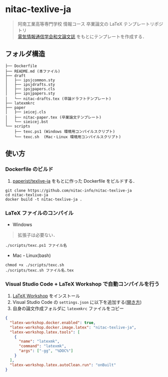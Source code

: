 # nitac-texlive-ja

> 阿南工業高等専門学校 情報コース 卒業論文の LaTeX テンプレートリポジトリ <br> [電気情報通信学会和文論文誌](https://www.ieice.org/jpn/shiori/cs_2.html) をもとにテンプレートを作成する．

## フォルダ構造

```
├── Dockerfile
├── README.md (本ファイル)
├── draft
│   ├── ipsjcommon.sty
│   ├── ipsjdrafts.sty
│   ├── ipsjpapers.cls
│   ├── ipsjpapers.sty
│   └── nitac-drafts.tex (卒論ドラフトテンプレート)
├── latexmkrc
├── paper
│   ├── ieicej.cls
│   ├── nitac-paper.tex (卒業論文テンプレート)
│   └── sieicej.bst
└── scripts
    ├── texc.ps1 (Windows 環境用コンパイルスクリプト)
    └── texc.sh  (Mac・Linux 環境用コンパイルスクリプト)
```

## 使い方

### Dockerfile のビルド

1. [paperist/texlive-ja](https://hub.docker.com/r/paperist/texlive-ja/) をもとに作った Dockerfile をビルドする．

```
git clone https://github.com/nitac-info/nitac-texlive-ja
cd nitac-texlive-ja
docker build -t nitac-texlive-ja .
```

### LaTeX ファイルのコンパイル

- Windows

> 拡張子は必要ない．

```
./scripts/texc.ps1 ファイル名
```

- Mac・Linux(bash)

```
chmod +x ./scripts/texc.sh
./scripts/texc.sh ファイル名.tex
```

### Visual Studio Code + LaTeX Workshop で自動コンパイルを行う

1. [LaTeX Workshop](https://marketplace.visualstudio.com/items?itemName=James-Yu.latex-workshop) をインストール
2. Visual Studio Code の `settings.json` に以下を追加する([開き方](https://code.visualstudio.com/docs/getstarted/settings))
3. 自身の論文作成フォルダに `latexmkrc` ファイルをコピー

```json
{
  "latex-workshop.docker.enabled": true,
  "latex-workshop.docker.image.latex": "nitac-texlive-ja",
  "latex-workshop.latex.tools": [
    {
      "name": "latexmk",
      "command": "latexmk",
      "args": ["-gg", "%DOC%"]
    }
  ],
  "latex-workshop.latex.autoClean.run": "onBuilt"
}
```
